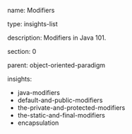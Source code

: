 name: Modifiers

type: insights-list

description: Modifiers in Java 101. 

section: 0

parent: object-oriented-paradigm

insights:
  - java-modifiers
  - default-and-public-modifiers
  - the-private-and-protected-modifiers
  - the-static-and-final-modifiers
  - encapsulation
